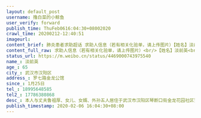 ```yaml
---
layout: default_post
username: 撸白菜的小鲸鱼
user_verify: forward
publish_time: ThuFeb0616:04:30+08002020
crawl_time: 20200212-12:40:51
imageurl: 
content_brief: 肺炎患者求助超话 求助人信息（若有相关化验单，请上传图片）【姓名】淡前英【年龄】65【所在城市】武汉市汉阳区【所在小区、社区】罗七路金龙公馆【患病时间】1月25日【联系方式】18995648585【其他紧急联系人】17786380868【病情描述】 本人与丈夫鲁祖厚、女儿、女婿、外孙五人居住于武 ...全文
content_full_raw: 求助人信息（若有相关化验单，请上传图片）<br/>【姓名】淡前英<br/>【年龄】65<br/>【所在城市】武汉市汉阳区<br/>【所在小区、社区】罗七路金龙公馆<br/>【患病时间】1月25日<br/>【联系方式】18995648585<br/>【其他紧急联系人】17786380868<br/>【病情描述】<br/>本人与丈夫鲁祖厚、女儿、女婿、外孙五人居住于武汉市汉阳区琴断口街金龙花园社区罗七北路金龙公馆1栋1003室，丈夫鲁祖厚因双肺感染，于2月6日上午11点刚刚去世。他从1月24号开始低烧、乏力、腹泻（2016年9月做过心脏支架手术，有高血压），按社区安排2月1日到武汉市汉阳医院检查，医院诊断为双肺感染，双肺见散在斑片状磨玻璃影，超敏C反应蛋白高达74.75，一边每天早晨排队在汉阳医院打针，时间长达6、7小时，一边等待社区通知进行核酸试纸检查，病情在每日奔波中逐渐加重，2月4日接到社区通知进行了核酸试纸检查，2月5日呼吸困难，上厕所时摔倒，经与所在社区及各个医院联系，均因核酸结果未出拒收，直至今天上午无法行动，在家中去世。<br/>本人有高血压病史，1月25日开始呕吐、乏力，2月1日在武汉市汉阳医院查血、CT检查，诊断为双肺感染，双肺见散在斑片状磨玻璃影，超敏C反应蛋白高达21.87；女儿鲁静2月1日在武汉市汉阳医院确诊双肺感染，双肺见散在斑片状磨玻璃影，超敏C反应蛋白高达44.68，诊断资料均附上，我们两人已打三天点滴，目前呼吸非常困难，全身无力，急需入院治疗。<br/>我们三人于2月4日在武汉市汉阳医院做了核酸检查，目前检查结果未明。<br/>女婿朱凯自我们三人1月24日发病后，因社区无法安排车辆送我们就医，一直跟我们在密切接触，接送我们每天往返于武汉市汉阳医院检查、打针，外孙朱梓鑫1月30日才被我们送到位于汉阳赫山路赫山家园的亲家家中，女婿，外孙作为密切接触者尚未进行医学检查，也存在重大的安全隐患。<br/>我丈夫因得不到正常治疗而在家离世，我们被迫相互感染，悲愤难平！我们这个家庭在这种情况下万般绝望！急切请求让我的家人能够住院治疗保命！
status_url: https://m.weibo.cn/status/4469000743975540
name_: 淡前英
age_: 65
city_: 武汉市汉阳区
address_: 罗七路金龙公馆
since_: 1月25日
tel_: 18995648585
tel2_: 17786380868
desc_: 本人与丈夫鲁祖厚、女儿、女婿、外孙五人居住于武汉市汉阳区琴断口街金龙花园社区罗七北路金龙公馆1栋1003室，丈夫鲁祖厚因双肺感染，于2月6日上午11点刚刚去世。他从1月24号开始低烧、乏力、腹泻（2016年9月做过心脏支架手术，有高血压），按社区安排2月1日到武汉市汉阳医院检查，医院诊断为双肺感染，双肺见散在斑片状磨玻璃影，超敏C反应蛋白高达74.75，一边每天早晨排队在汉阳医院打针，时间长达6、7小时，一边等待社区通知进行核酸试纸检查，病情在每日奔波中逐渐加重，2月4日接到社区通知进行了核酸试纸检查，2月5日呼吸困难，上厕所时摔倒，经与所在社区及各个医院联系，均因核酸结果未出拒收，直至今天上午无法行动，在家中去世。本人有高血压病史，1月25日开始呕吐、乏力，2月1日在武汉市汉阳医院查血、CT检查，诊断为双肺感染，双肺见散在斑片状磨玻璃影，超敏C反应蛋白高达21.87；女儿鲁静2月1日在武汉市汉阳医院确诊双肺感染，双肺见散在斑片状磨玻璃影，超敏C反应蛋白高达44.68，诊断资料均附上，我们两人已打三天点滴，目前呼吸非常困难，全身无力，急需入院治疗。我们三人于2月4日在武汉市汉阳医院做了核酸检查，目前检查结果未明。女婿朱凯自我们三人1月24日发病后，因社区无法安排车辆送我们就医，一直跟我们在密切接触，接送我们每天往返于武汉市汉阳医院检查、打针，外孙朱梓鑫1月30日才被我们送到位于汉阳赫山路赫山家园的亲家家中，女婿，外孙作为密切接触者尚未进行医学检查，也存在重大的安全隐患。我丈夫因得不到正常治疗而在家离世，我们被迫相互感染，悲愤难平！我们这个家庭在这种情况下万般绝望！急切请求让我的家人能够住院治疗保命！
publish_timestamp: 2020-02-06 16:04:30+08:00
---
```

